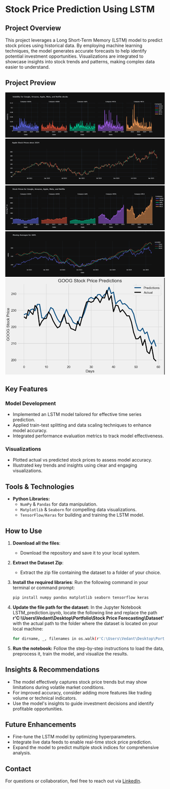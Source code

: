 # Stock Price Prediction Using LSTM

## Project Overview
This project leverages a Long Short-Term Memory (LSTM) model to predict stock prices using historical data. By employing machine learning techniques, the model generates accurate forecasts to help identify potential investment opportunities. Visualizations are integrated to showcase insights into stock trends and patterns, making complex data easier to understand.

## Project Preview
![Stock Prediction Visualization](Area_Chart.png)
![Stock Prediction Visualization](Candlestick_Chart.png)
![Stock Prediction Visualization](Faceted_Area.png)
![Stock Prediction Visualization](Line_Chart_with_Moving_Averages.png)
![Stock Prediction Visualization](LineChart.png)

## Key Features

### Model Development
- Implemented an LSTM model tailored for effective time series prediction.  
- Applied train-test splitting and data scaling techniques to enhance model accuracy.  
- Integrated performance evaluation metrics to track model effectiveness.

### Visualizations
- Plotted actual vs predicted stock prices to assess model accuracy.  
- Illustrated key trends and insights using clear and engaging visualizations.

## Tools & Technologies
- **Python Libraries:**  
  - `NumPy` & `Pandas` for data manipulation.  
  - `Matplotlib` & `Seaborn` for compelling data visualizations.  
  - `TensorFlow/Keras` for building and training the LSTM model.

## How to Use

1. **Download all the files**:
   - Download the repository and save it to your local system.

2. **Extract the Dataset Zip**:
   - Extract the zip file containing the dataset to a folder of your choice.

3. **Install the required libraries**:
   Run the following command in your terminal or command prompt:
   ```bash
   pip install numpy pandas matplotlib seaborn tensorflow keras
4. **Update the file path for the dataset:** In the Jupyter Notebook LSTM_prediction.ipynb, locate the following line and replace the path **r'C:\Users\Vedant\Desktop\Portfolio\Stock Price Forecasting\Dataset'** with the actual path to the folder where the dataset is located on your local machine:
    ```bash
    for dirname, _, filenames in os.walk(r'C:\Users\Vedant\Desktop\Portfolio\Stock Price Forecasting\Dataset'):
5. **Run the notebook:** Follow the step-by-step instructions to load the data, preprocess it, train the model, and visualize the results.
  
## Insights & Recommendations
- The model effectively captures stock price trends but may show limitations during volatile market conditions.  
- For improved accuracy, consider adding more features like trading volume or technical indicators.  
- Use the model's insights to guide investment decisions and identify profitable opportunities.  

## Future Enhancements
- Fine-tune the LSTM model by optimizing hyperparameters.  
- Integrate live data feeds to enable real-time stock price prediction.  
- Expand the model to predict multiple stock indices for comprehensive analysis.

## Contact

For questions or collaboration, feel free to reach out via [LinkedIn](https://www.linkedin.com/in/vedantshinde25).
